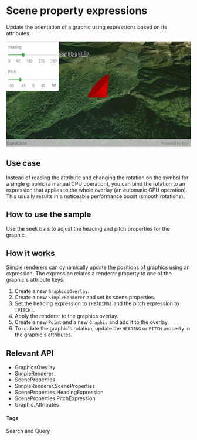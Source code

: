 # Scene property expressions

Update the orientation of a graphic using expressions based on its attributes.

![Scene property expressions App](scene-property-expressions.png)

## Use case

Instead of reading the attribute and changing the rotation on the symbol
for a single graphic (a manual CPU operation), you can bind the rotation
to an expression that applies to the whole overlay (an automatic GPU
operation). This usually results in a noticeable performance boost
(smooth rotations).

## How to use the sample

Use the seek bars to adjust the heading and pitch properties for the
graphic.

## How it works

Simple renderers can dynamically update the positions of graphics using
an expression. The expression relates a renderer property to one of the
graphic's attribute keys.

1. Create a new `GraphicsOverlay`. 
2. Create a new `SimpleRenderer` and set its scene properties.
3. Set the heading expression to `[HEADING]` and the pitch expression to
   `[PITCH]`.
4. Apply the renderer to the graphics overlay.
5. Create a new `Point` and a new `Graphic` and add it to the overlay.
6. To update the graphic's rotation, update the `HEADING` or `PITCH`
   property in the graphic's attributes.
       
## Relevant API

* GraphicsOverlay
* SimpleRenderer
* SceneProperties 
* SimpleRenderer.SceneProperties
* SceneProperties.HeadingExpression
* SceneProperties.PitchExpression
* Graphic.Attributes

#### Tags
Search and Query
